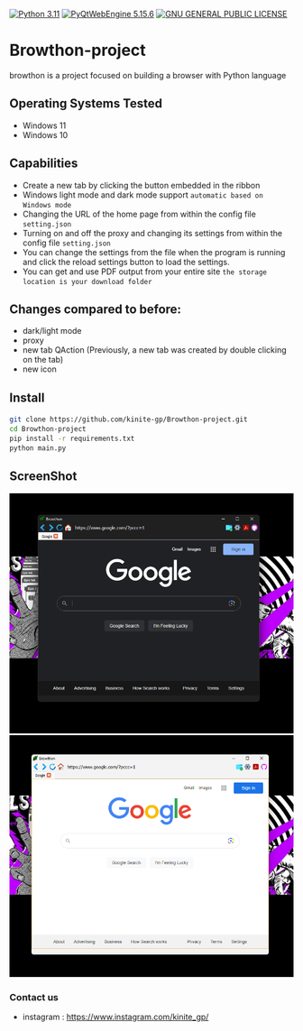 [![Python 3.11](https://img.shields.io/badge/Python-3.11-yellow.svg)](http://www.python.org/download/) 
[![PyQtWebEngine 5.15.6](https://img.shields.io/badge/PyQtWebEngine-5.15.6-yellow.svg)](https://pypi.org/project/PyQtWebEngine/) 
[![GNU GENERAL PUBLIC LICENSE](https://img.shields.io/badge/LICENSE-GNU.V3-green.svg)](https://en.wikipedia.org/wiki/GNU_General_Public_License) 


# Browthon-project
browthon is a project focused on building a browser with Python language

## Operating Systems Tested
- Windows 11
- Windows 10

## Capabilities
- Create a new tab by clicking the button embedded in the ribbon
- Windows light mode and dark mode support `automatic based on Windows mode`
- Changing the URL of the home page from within the config file `setting.json`
- Turning on and off the proxy and changing its settings from within the config file `setting.json`
- You can change the settings from the file when the program is running and click the reload settings button to load the settings.
- You can get and use PDF output from your entire site `the storage location is your download folder`

## Changes compared to before:
- dark/light mode
- proxy
- new tab QAction (Previously, a new tab was created by double clicking on the tab)
- new icon

## Install
```bash
git clone https://github.com/kinite-gp/Browthon-project.git
cd Browthon-project
pip install -r requirements.txt
python main.py
```


## ScreenShot
![browthon dark mode](preview/dark.png)
![browthon light mode](preview/light.png)


### Contact us
- instagram : https://www.instagram.com/kinite_gp/

